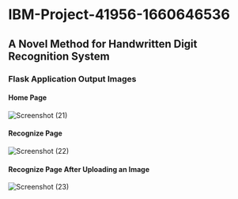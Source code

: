 # IBM-Project-41956-1660646536
## A Novel Method for Handwritten Digit Recognition System
### Flask Application Output Images

#### Home Page
![Screenshot (21)](https://user-images.githubusercontent.com/89448192/200632521-ebaa708b-4f08-4713-bd2a-60ca609068b3.png)
#### Recognize Page 
![Screenshot (22)](https://user-images.githubusercontent.com/89448192/200632535-25d722df-9b5b-4f15-8983-3936b75420ef.png)
#### Recognize Page After Uploading an Image
![Screenshot (23)](https://user-images.githubusercontent.com/89448192/200632538-9733f873-b8b4-4e35-9859-f5cf2cf921be.png)
